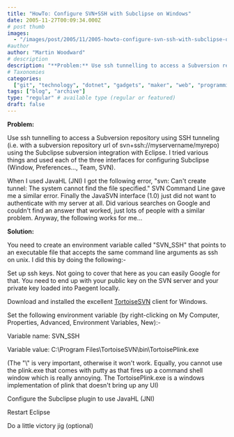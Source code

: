 ```yaml
---
title: "HowTo: Configure SVN+SSH with Subclipse on Windows"
date: 2005-11-27T00:09:34.000Z
# post thumb
images:
  - "/images/post/2005/11/2005-howto-configure-svn-ssh-with-subclipse-on-windows.jpg"
#author
author: "Martin Woodward"
# description
description: "**Problem:** Use ssh tunnelling to access a Subversion repository using SSH tunneling (i."
# Taxonomies
categories:
  ["git", "technology", "dotnet", "gadgets", "maker", "web", "programming"]
tags: ["blog", "archive"]
type: "regular" # available type (regular or featured)
draft: false
---
```


**Problem:**

Use ssh tunnelling to access a Subversion repository using SSH tunneling (i.e. with a subversion repository url of svn+ssh://myservername/myrepo) using the Subclipse subversion integration with Eclipse. I tried various things and used each of the three interfaces for configuring Subclipse (Window, Preferences..., Team, SVN).

When I used JavaHL (JNI) I got the following error, "svn: Can't create tunnel: The system cannot find the file specified." SVN Command Line gave me a similar error. Finally the JavaSVN interface (1.0) just did not want to authenticate with my server at all. Did various searches on Google and couldn't find an answer that worked, just lots of people with a similar problem. Anyway, the following works for me...

**Solution:**

You need to create an environment variable called "SVN_SSH" that points to an executable file that accepts the same command line arguments as ssh on unix. I did this by doing the following:-

Set up ssh keys. Not going to cover that here as you can easily Google for that. You need to end up with your public key on the SVN server and your private key loaded into Paegent locally.

Download and installed the excellent [TortoiseSVN](http://tortoisesvn.sourceforge.net/) client for Windows.

Set the following environment variable (by right-clicking on My Computer, Properties, Advanced, Environment Variables, New):-

Variable name: SVN_SSH

Variable value: C:\\Program Files\\TortoiseSVN\\bin\\TortoisePlink.exe

(The "\\" is very important, otherwise it won't work. Equally, you cannot use the plink.exe that comes with putty as that fires up a command shell window which is really annoying. The TortoisePlink.exe is a windows implementation of plink that doesn't bring up any UI)

Configure the Subclipse plugin to use JavaHL (JNI)

Restart Eclipse

Do a little victory jig (optional)
